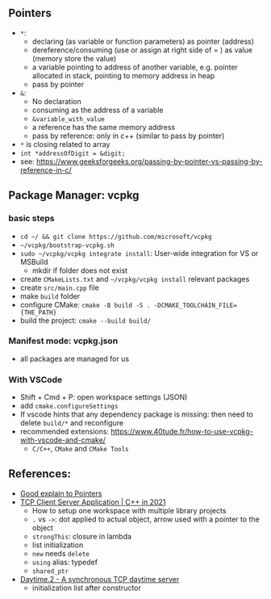 ## Pointers

- `*`:
  - declaring (as variable or function parameters) as pointer (address)
  - dereference/consuming (use or assign at right side of = ) as value (memory store the value)
  - a variable pointing to address of another variable, e.g. pointer allocated in stack, pointing to memory address in heap
  - pass by pointer
- `&`:
  - No declaration
  - consuming as the address of a variable
  - `&variable_with_value`
  - a reference has the same memory address
  - pass by reference: only in c++ (similar to pass by pointer)
- `*` is closing related to array
- `int *addressOfDigit = &digit;`
- see: https://www.geeksforgeeks.org/passing-by-pointer-vs-passing-by-reference-in-c/

## Package Manager: vcpkg

### basic steps

- `cd ~/ && git clone https://github.com/microsoft/vcpkg`
- `~/vcpkg/bootstrap-vcpkg.sh`
- `sudo ~/vcpkg/vcpkg integrate install`: User-wide integration for VS or MSBuild
  - mkdir if folder does not exist
- create `CMakeLists.txt` and `~/vcpkg/vcpkg install` relevant packages
- create `src/main.cpp` file
- make `build` folder
- configure CMake: `cmake -B build -S . -DCMAKE_TOOLCHAIN_FILE={THE_PATH}`
- build the project: `cmake --build build/`

### Manifest mode: vcpkg.json

- all packages are managed for us

### With VSCode

- Shift + Cmd + P: open workspace settings (JSON)
- add `cmake.configureSettings`
- If vscode hints that any dependency package is missing: then need to delete `build/*` and reconfigure
- recommended extensions: https://www.40tude.fr/how-to-use-vcpkg-with-vscode-and-cmake/
  - `C/C++`, `CMake` and `CMake Tools`

## References:

- [Good explain to Pointers](https://www.freecodecamp.org/news/pointers-in-c-are-not-as-difficult-as-you-think/#1-what-exactly-are-pointers)
- [TCP Client Server Application | C++ in 2021](https://www.youtube.com/watch?v=DVMHEDhYEr4)
  - How to setup one workspace with multiple library projects
  - `.` vs `->`: dot applied to actual object, arrow used with a pointer to the object
  - `strongThis`: closure in lambda
  - list initialization
  - `new` needs `delete`
  - `using` alias: typedef
  - `shared_ptr`
- [Daytime.2 - A synchronous TCP daytime server](https://www.boost.org/doc/libs/1_54_0/doc/html/boost_asio/tutorial/tutdaytime2.html)
  - initialization list after constructor
